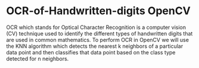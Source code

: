 # OCR-of-Handwritten-digits OpenCV
OCR which stands for Optical Character Recognition is a computer vision (CV) technique used to identify the different types of handwritten digits that are used in common mathematics. To perform OCR in OpenCV we will use the KNN algorithm which detects the nearest k neighbors of a particular data point and then classifies that data point based on the class type detected for n neighbors.
